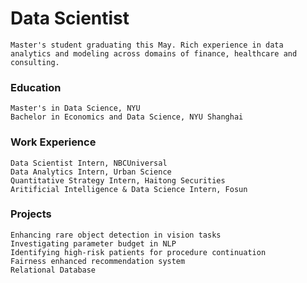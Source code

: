 # Data Scientist
    Master's student graduating this May. Rich experience in data analytics and modeling across domains of finance, healthcare and consulting. 

### Education
    Master's in Data Science, NYU
    Bachelor in Economics and Data Science, NYU Shanghai

### Work Experience
    Data Scientist Intern, NBCUniversal
    Data Analytics Intern, Urban Science
    Quantitative Strategy Intern, Haitong Securities
    Aritificial Intelligence & Data Science Intern, Fosun


### Projects
    Enhancing rare object detection in vision tasks
    Investigating parameter budget in NLP
    Identifying high-risk patients for procedure continuation
    Fairness enhanced recommendation system
    Relational Database
